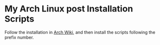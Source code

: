 # My Arch Linux post Installation Scripts
Follow the installation in [Arch Wiki](https://wiki.archlinux.org/index.php/installation_guide), and then install the scripts following the prefix number.